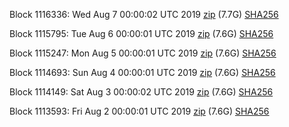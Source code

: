 Block 1116336: Wed Aug  7 00:00:02 UTC 2019 [zip](https://dash-bootstrap.ams3.digitaloceanspaces.com/mainnet/2019-08-07/bootstrap.dat.zip) (7.7G) [SHA256](https://dash-bootstrap.ams3.digitaloceanspaces.com/mainnet/2019-08-07/sha256.txt)

Block 1115795: Tue Aug  6 00:00:01 UTC 2019 [zip](https://dash-bootstrap.ams3.digitaloceanspaces.com/mainnet/2019-08-06/bootstrap.dat.zip) (7.6G) [SHA256](https://dash-bootstrap.ams3.digitaloceanspaces.com/mainnet/2019-08-06/sha256.txt)

Block 1115247: Mon Aug  5 00:00:01 UTC 2019 [zip](https://dash-bootstrap.ams3.digitaloceanspaces.com/mainnet/2019-08-05/bootstrap.dat.zip) (7.6G) [SHA256](https://dash-bootstrap.ams3.digitaloceanspaces.com/mainnet/2019-08-05/sha256.txt)

Block 1114693: Sun Aug  4 00:00:01 UTC 2019 [zip](https://dash-bootstrap.ams3.digitaloceanspaces.com/mainnet/2019-08-04/bootstrap.dat.zip) (7.6G) [SHA256](https://dash-bootstrap.ams3.digitaloceanspaces.com/mainnet/2019-08-04/sha256.txt)

Block 1114149: Sat Aug  3 00:00:02 UTC 2019 [zip](https://dash-bootstrap.ams3.digitaloceanspaces.com/mainnet/2019-08-03/bootstrap.dat.zip) (7.6G) [SHA256](https://dash-bootstrap.ams3.digitaloceanspaces.com/mainnet/2019-08-03/sha256.txt)

Block 1113593: Fri Aug  2 00:00:01 UTC 2019 [zip](https://dash-bootstrap.ams3.digitaloceanspaces.com/mainnet/2019-08-02/bootstrap.dat.zip) (7.6G) [SHA256](https://dash-bootstrap.ams3.digitaloceanspaces.com/mainnet/2019-08-02/sha256.txt)
